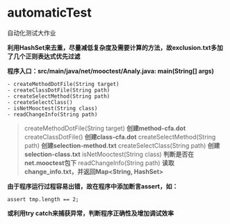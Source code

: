 # automaticTest
自动化测试大作业

**利用HashSet来去重，尽量减低复杂度及需要计算的方法，故exclusion.txt多加了几个正则表达式优先过滤**

**程序入口：src/main/java/net/mooctest/Analy.java: main(String[] args)**
```
- createMethodDotFile(String target)        
- createClassDotFile(String path)
- createSelectMethod(String path)
- createSelectClass()
- isNetMooctest(String class)
- readChangeInfo(String path)
```
>createMethodDotFile(String target) **创建method-cfa.dot**
>createClassDotFile() **创建class-cfa.dot**
>createSelectMethod(String path) **创建selection-method.txt**
>createSelectClass(String path) **创建selection-class.txt**
>isNetMooctest(String class) **判断是否在net.mooctest包下**
>readChangeInfo(String path) **读取change_info.txt，并返回Map<String, HashSet>**

**由于程序运行过程容易出错，故在程序中添加断言assert，如：**
```
assert tmp.length == 2;
```
**或利用try catch来捕获异常，判断程序正确性及增加调试效率**
